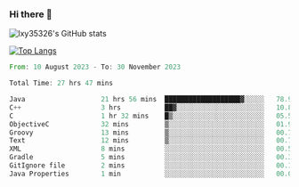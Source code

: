 ### Hi there 👋

<!--
**lxy35326/lxy35326** is a ✨ _special_ ✨ repository because its `README.md` (this file) appears on your GitHub profile.

Here are some ideas to get you started:

- 🔭 I’m currently working on ...
- 🌱 I’m currently learning ...
- 👯 I’m looking to collaborate on ...
- 🤔 I’m looking for help with ...
- 💬 Ask me about ...
- 📫 How to reach me: ...
- 😄 Pronouns: ...
- ⚡ Fun fact: ...
-->

![lxy35326's GitHub stats](https://github-readme-stats.vercel.app/api?username=lxy35326&show_icons=true)

[![Top Langs](https://github-readme-stats.vercel.app/api/top-langs/?username=anuraghazra&layout=compact)](https://github.com/anuraghazra/github-readme-stats)

<!--START_SECTION:waka-->

```rust
From: 10 August 2023 - To: 30 November 2023

Total Time: 27 hrs 47 mins

Java                   21 hrs 56 mins  ███████████████████▓░░░░░   78.93 %
C++                    3 hrs           ██▓░░░░░░░░░░░░░░░░░░░░░░   10.83 %
C                      1 hr 32 mins    █▒░░░░░░░░░░░░░░░░░░░░░░░   05.55 %
ObjectiveC             32 mins         ▒░░░░░░░░░░░░░░░░░░░░░░░░   01.98 %
Groovy                 13 mins         ▒░░░░░░░░░░░░░░░░░░░░░░░░   00.79 %
Text                   12 mins         ▒░░░░░░░░░░░░░░░░░░░░░░░░   00.77 %
XML                    8 mins          ░░░░░░░░░░░░░░░░░░░░░░░░░   00.53 %
Gradle                 5 mins          ░░░░░░░░░░░░░░░░░░░░░░░░░   00.30 %
GitIgnore file         2 mins          ░░░░░░░░░░░░░░░░░░░░░░░░░   00.15 %
Java Properties        1 min           ░░░░░░░░░░░░░░░░░░░░░░░░░   00.06 %
```

<!--END_SECTION:waka-->

